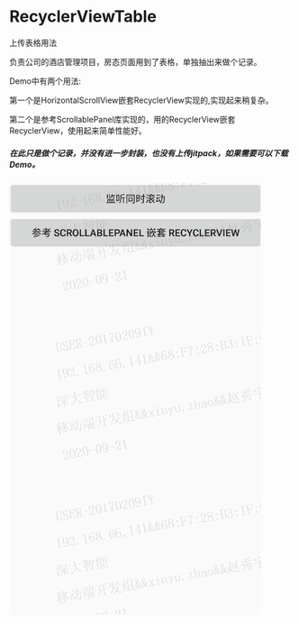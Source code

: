 # RecyclerViewTable
上传表格用法

负责公司的酒店管理项目，房态页面用到了表格，单独抽出来做个记录。

Demo中有两个用法:

第一个是HorizontalScrollView嵌套RecyclerView实现的,实现起来稍复杂。

第二个是参考ScrollablePanel库实现的，用的RecyclerView嵌套RecyclerView，使用起来简单性能好。

##### 在此只是做个记录，并没有进一步封装，也没有上传jitpack，如果需要可以下载Demo。

![效果图](https://github.com/zhaoxiuyu/RecyclerViewTable/blob/master/resources/table.gif)
